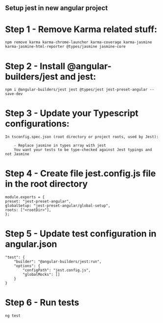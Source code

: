 ## Setup jest in new angular project

# Step 1 - Remove Karma related stuff:

	npm remove karma karma-chrome-launcher karma-coverage karma-jasmine karma-jasmine-html-reporter @types/jasmine jasmine-core


# Step 2 - Install @angular-builders/jest and jest:

	npm i @angular-builders/jest jest @types/jest jest-preset-angular --save-dev 

# Step 3 - Update your Typescript configurations:

	In tsconfig.spec.json (root directory or project roots, used by Jest):

		- Replace jasmine in types array with jest
		You want your tests to be type-checked against Jest typings and not Jasmine

# Step 4 - Create file jest.config.js file in the root directory

	module.exports = {
	preset: "jest-preset-angular",
	globalSetup: "jest-preset-angular/global-setup",
	roots: ["<rootDir>"],
	};

# Step 5 - Update test configuration in angular.json

	"test": {
		"builder": "@angular-builders/jest:run",
		"options": {
			"configPath": "jest.config.js",
			"globalMocks": []
		}
	}

# Step 6 - Run tests 
	ng test